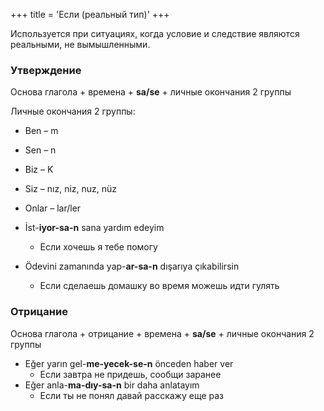 +++
title = 'Если (реальный тип)'
+++

Используется при ситуациях, когда условие и следствие являются реальными, 
не вымышленными.

### Утверждение

Основа глагола + времена + **sa/se** + личные окончания 2 группы

Личные окончания 2 группы:
- Ben – m
- Sen – n
- Biz – K
- Siz – nız, niz, nuz, nüz
- Onlar – lar/ler

- İst-**iyor-sa-n** sana yardım edeyim 
  - Если хочешь я тебе помогу
- Ödevini zamanında yap-**ar-sa-n** dışarıya çıkabilirsin 
  - Если сделаешь домашку во время можешь идти гулять

### Отрицание
Основа глагола + отрицание + времена + **sa/se** + личные окончания 2 группы

- Eğer yarın gel-**me-yecek-se-n** önceden haber ver
  - Если завтра не придешь, сообщи заранее
- Eğer anla-**ma-dıy-sa-n** bir daha anlatayım 
  - Если ты не понял давай расскажу еще раз
